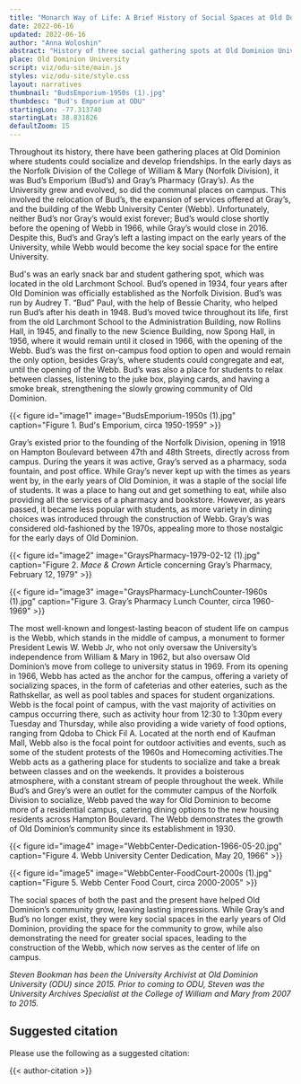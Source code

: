 ```yaml
---
title: "Monarch Way of Life: A Brief History of Social Spaces at Old Dominion University"
date: 2022-06-16
updated: 2022-06-16
author: "Anna Woloshin"
abstract: "History of three social gathering spots at Old Dominion University."
place: Old Dominion University
script: viz/odu-site/main.js
styles: viz/odu-site/style.css
layout: narratives
thumbnail: "BudsEmporium-1950s (1).jpg"
thumbdesc: "Bud's Emporium at ODU"
startingLon: -77.313740
startingLat: 38.831826
defaultZoom: 15
---
```


Throughout its history, there have been gathering places at Old Dominion where students could socialize and develop friendships. In the early days as the Norfolk Division of the College of William & Mary (Norfolk Division), it was Bud’s Emporium (Bud’s) and Gray’s Pharmacy (Gray’s). As the University grew and evolved, so did the communal places on campus. This involved the relocation of Bud’s, the expansion of services offered at Gray’s, and the building of the Webb University Center (Webb). Unfortunately, neither Bud’s nor Gray’s would exist forever; Bud’s would close shortly before the opening of Webb in 1966, while Gray’s would close in 2016. Despite this, Bud’s and Gray’s left a lasting impact on the early years of the University, while Webb would become the key social space for the entire University. 

<span class="notation" data-id="1" data-zoom="18" data-lat="36.890856" data-lon="-76.304418">Bud's</span> was an early snack bar and student gathering spot, which was located in the old Larchmont School. Bud’s opened in 1934, four years after Old Dominion was officially established as the Norfolk Division. Bud’s was run by Audrey T. “Bud” Paul, with the help of Bessie Charity, who helped run Bud’s after his death in 1948. Bud’s moved twice throughout its life, first from the old Larchmont School to the Administration Building, now Rollins Hall, in 1945, and finally to the new Science Building, now Spong Hall, in 1956, where it would remain until it closed in 1966, with the opening of the Webb. Bud’s was the first on-campus food option to open and would remain the only option, besides Gray’s, where students could congregate and eat, until the opening of the Webb. Bud’s was also a place for students to relax between classes, listening to the juke box, playing cards, and having a smoke break, strengthening the slowly growing community of Old Dominion. 

{{< figure id="image1" image="BudsEmporium-1950s (1).jpg" caption="Figure 1. Bud's Emporium, circa 1950-1959" >}}

<span class="notation" data-id="1" data-zoom="18" data-lat="36.886608" data-lon="-76.302213">Gray’s</span> existed prior to the founding of the Norfolk Division, opening in 1918 on Hampton Boulevard between 47th and 48th Streets, directly across from campus. During the years it was active, Gray’s served as a pharmacy, soda fountain, and post office. While Gray’s never kept up with the times as years went by, in the early years of Old Dominion, it was a staple of the social life of students. It was a place to hang out and get something to eat, while also providing all the services of a pharmacy and bookstore. However, as years passed, it became less popular with students, as more variety in dining choices was introduced through the construction of Webb. Gray’s was considered old-fashioned by the 1970s, appealing more to those nostalgic for the early days of Old Dominion.

{{< figure id="image2" image="GraysPharmacy-1979-02-12 (1).jpg" caption="Figure 2. *Mace & Crown* Article concerning Gray’s Pharmacy, February 12, 1979" >}}

{{< figure id="image3" image="GraysPharmacy-LunchCounter-1960s (1).jpg" caption="Figure 3. Gray’s Pharmacy Lunch Counter, circa 1960-1969" >}}

The most well-known and longest-lasting beacon of student life on campus is the <span class="notation" data-id="1" data-zoom="18" data-lat="36.886488" data-lon="-76.306129">Webb,</span> which stands in the middle of campus, a monument to former President Lewis W. Webb Jr, who not only oversaw the University’s independence from William & Mary in 1962, but also oversaw Old Dominion’s move from college to university status in 1969. From its opening in 1966, Webb has acted as the anchor for the campus, offering a variety of socializing spaces, in the form of cafeterias and other eateries, such as the Rathskellar, as well as pool tables and spaces for student organizations. Webb is the focal point of campus, with the vast majority of activities on campus occurring there, such as activity hour from 12:30 to 1:30pm every Tuesday and Thursday, while also providing a wide variety of food options, ranging from Qdoba to Chick Fil A. Located at the north end of Kaufman Mall, Webb also is the focal point for outdoor activities and events, such as some of the student protests of the 1960s and Homecoming activities.The Webb acts as a gathering place for students to socialize and take a break between classes and on the weekends. It provides a boisterous atmosphere, with a constant stream of people throughout the week. While Bud’s and Grey’s were an outlet for the commuter campus of the Norfolk Division to socialize, Webb paved the way for Old Dominion to become more of a residential campus, catering dining options to the new housing residents across Hampton Boulevard. The Webb demonstrates the growth of Old Dominion’s community since its establishment in 1930. 

{{< figure id="image4" image="WebbCenter-Dedication-1966-05-20.jpg" caption="Figure 4. Webb University Center Dedication, May 20, 1966" >}}

{{< figure id="image5" image="WebbCenter-FoodCourt-2000s (1).jpg" caption="Figure 5. Webb Center Food Court, circa 2000-2005" >}}

The social spaces of both the past and the present have helped Old Dominion’s community grow, leaving lasting impressions. While Gray’s and Bud’s no longer exist, they were key social spaces in the early years of Old Dominion, providing the space for the community to grow, while also demonstrating the need for greater social spaces, leading to the construction of the Webb, which now serves as the center of life on campus. 

*Steven Bookman has been the University Archivist at Old Dominion University (ODU) since 2015. Prior to coming to ODU, Steven was the University Archives Specialist at the College of William and Mary from 2007 to 2015.*

## Suggested citation

Please use the following as a suggested citation:

{{< author-citation >}}
